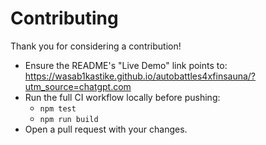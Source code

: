 # Contributing

Thank you for considering a contribution!

- Ensure the README's "Live Demo" link points to:
  https://wasab1kastike.github.io/autobattles4xfinsauna/?utm_source=chatgpt.com
- Run the full CI workflow locally before pushing:
  - `npm test`
  - `npm run build`
- Open a pull request with your changes.
